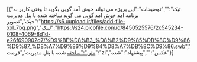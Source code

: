[{"تیک":"","توضیحات":"این پروژه می تواند خوش آمد گویی بگوید تا وقتی کاربر به برنامه امد خوش امد گویی می گوید ساخته شده با پنل مدیریت جیک","تصویر":"https://s6.uupload.ir/files/add-file-xxl_7bq.png","لینک":"https://s24.picofile.com/d/8450525576/2c545234-0108-4069-8d1d-e26f690902d7/%D9%BE%D8%B3_%D8%B2%D9%85%DB%8C%D9%86%D9%87_%D8%A7%D9%86%D9%84%D8%A7%DB%8C%D9%86.swb","متن":"ساخته شده با پنل مدیریت","فرمت":"zi","عکس":"","پیشنهاد":"شده"}]
